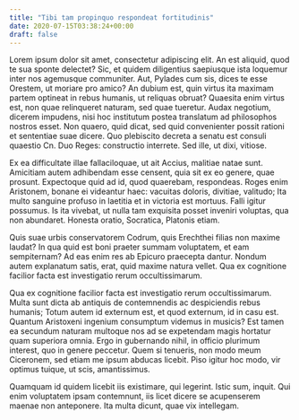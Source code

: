 ```yaml
---
title: "Tibi tam propinquo respondeat fortitudinis"
date: 2020-07-15T03:38:24+00:00
draft: false
---
```


Lorem ipsum dolor sit amet, consectetur adipiscing elit. An est aliquid, quod
te sua sponte delectet? Sic, et quidem diligentius saepiusque ista loquemur
inter nos agemusque communiter. Aut, Pylades cum sis, dices te esse Orestem, ut
moriare pro amico? An dubium est, quin virtus ita maximam partem optineat in
rebus humanis, ut reliquas obruat? Quaesita enim virtus est, non quae
relinqueret naturam, sed quae tueretur. Audax negotium, dicerem impudens, nisi
hoc institutum postea translatum ad philosophos nostros esset. Non quaero, quid
dicat, sed quid convenienter possit rationi et sententiae suae dicere. Quo
plebiscito decreta a senatu est consuli quaestio Cn. Duo Reges: constructio
interrete. Sed ille, ut dixi, vitiose.

Ex ea difficultate illae fallaciloquae, ut ait Accius, malitiae natae sunt.
Amicitiam autem adhibendam esse censent, quia sit ex eo genere, quae prosunt.
Expectoque quid ad id, quod quaerebam, respondeas. Roges enim Aristonem, bonane
ei videantur haec: vacuitas doloris, divitiae, valitudo; Ita multo sanguine
profuso in laetitia et in victoria est mortuus. Falli igitur possumus. Is ita
vivebat, ut nulla tam exquisita posset inveniri voluptas, qua non abundaret.
Honesta oratio, Socratica, Platonis etiam.

Quis suae urbis conservatorem Codrum, quis Erechthei filias non maxime laudat?
In qua quid est boni praeter summam voluptatem, et eam sempiternam? Ad eas enim
res ab Epicuro praecepta dantur. Nondum autem explanatum satis, erat, quid
maxime natura vellet. Qua ex cognitione facilior facta est investigatio rerum
occultissimarum.

Qua ex cognitione facilior facta est investigatio rerum occultissimarum. Multa
sunt dicta ab antiquis de contemnendis ac despiciendis rebus humanis; Totum
autem id externum est, et quod externum, id in casu est. Quantum Aristoxeni
ingenium consumptum videmus in musicis? Est tamen ea secundum naturam multoque
nos ad se expetendam magis hortatur quam superiora omnia. Ergo in gubernando
nihil, in officio plurimum interest, quo in genere peccetur. Quem si tenueris,
non modo meum Ciceronem, sed etiam me ipsum abducas licebit. Piso igitur hoc
modo, vir optimus tuique, ut scis, amantissimus.

Quamquam id quidem licebit iis existimare, qui legerint. Istic sum, inquit. Qui
enim voluptatem ipsam contemnunt, iis licet dicere se acupenserem maenae non
anteponere. Ita multa dicunt, quae vix intellegam.
